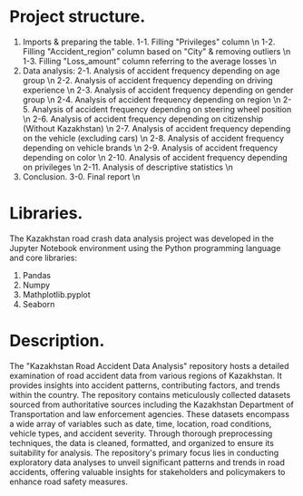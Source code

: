 # Project structure.
1. Imports & preparing the table.
    1-1. Filling "Privileges" column \n
    1-2. Filling "Accident_region" column based on "City" & removing outliers \n
    1-3. Filling "Loss_amount" column referring to the average losses \n
2. Data analysis:
    2-1. Analysis of accident frequency depending on age group \n
    2-2. Analysis of accident frequency depending on driving experience \n
    2-3. Analysis of accident frequency depending on gender group \n
    2-4. Analysis of accident frequency depending on region \n
    2-5. Analysis of accident frequency depending on steering wheel position \n
    2-6. Analysis of accident frequency depending on citizenship (Without Kazakhstan) \n
    2-7. Analysis of accident frequency depending on the vehicle (excluding cars) \n
    2-8. Analysis of accident frequency depending on vehicle brands \n
    2-9. Analysis of accident frequency depending on color \n
    2-10. Analysis of accident frequency depending on privileges \n
    2-11. Analysis of descriptive statistics \n
3. Conclusion.
    3-0. Final report \n

# Libraries.
The Kazakhstan road crash data analysis project was developed in the Jupyter Notebook environment using the Python programming language and core libraries:
1. Pandas
2. Numpy
3. Mathplotlib.pyplot
4. Seaborn

# Description.
The "Kazakhstan Road Accident Data Analysis" repository hosts a detailed examination of road accident data from various regions of Kazakhstan. It provides insights into accident patterns, contributing factors, and trends within the country. The repository contains meticulously collected datasets sourced from authoritative sources including the Kazakhstan Department of Transportation and law enforcement agencies. These datasets encompass a wide array of variables such as date, time, location, road conditions, vehicle types, and accident severity. Through thorough preprocessing techniques, the data is cleaned, formatted, and organized to ensure its suitability for analysis. The repository's primary focus lies in conducting exploratory data analyses to unveil significant patterns and trends in road accidents, offering valuable insights for stakeholders and policymakers to enhance road safety measures.